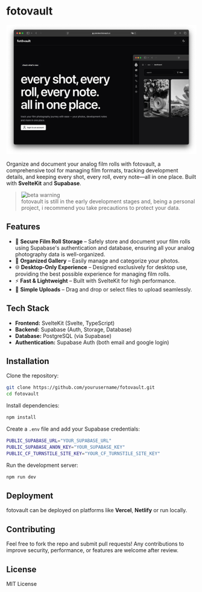# fotovault  

![main](https://raw.githubusercontent.com/TOMIVERGARA/fotovault-web/refs/heads/dev/static/readme-main.png)

Organize and document your analog film rolls with fotovault, a comprehensive tool for managing film formats, tracking development details, and keeping every shot, every roll, every note—all in one place. Built with **SvelteKit** and **Supabase**.

> ![beta warning](https://img.shields.io/badge/status-beta-red) <br> fotovault is still in the early development stages and, being a personal project, i recommend you take precautions to protect your data.

## Features

- 🔐 **Secure Film Roll Storage** – Safely store and document your film rolls using Supabase's authentication and database, ensuring all your analog photography data is well-organized.
- 📁 **Organized Gallery** – Easily manage and categorize your photos.
- 🌐 **Desktop-Only Experience** – Designed exclusively for desktop use, providing the best possible experience for managing film rolls.
- ⚡ **Fast & Lightweight** – Built with SvelteKit for high performance.
- 📸 **Simple Uploads** – Drag and drop or select files to upload seamlessly.

## Tech Stack

- **Frontend:** SvelteKit (Svelte, TypeScript)
- **Backend:** Supabase (Auth, Storage, Database)
- **Database:** PostgreSQL (via Supabase)
- **Authentication:** Supabase Auth (both email and google login)

## Installation

Clone the repository:

```sh
git clone https://github.com/yourusername/fotovault.git
cd fotovault
```

Install dependencies:

```sh
npm install
```

Create a `.env` file and add your Supabase credentials:

```sh
PUBLIC_SUPABASE_URL="YOUR_SUPABASE_URL"
PUBLIC_SUPABASE_ANON_KEY="YOUR_SUPABASE_KEY"
PUBLIC_CF_TURNSTILE_SITE_KEY="YOUR_CF_TURNSTILE_SITE_KEY"
```

Run the development server:

```sh
npm run dev
```

## Deployment

fotovault can be deployed on platforms like **Vercel**, **Netlify** or run locally.

## Contributing

Feel free to fork the repo and submit pull requests! Any contributions to improve security, performance, or features are welcome after review.

## License

MIT License
